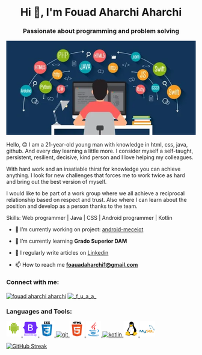 <h1 align="center">Hi 👋, I'm Fouad Aharchi Aharchi</h1>
<h3 align="center">Passionate about programming and problem solving</h3>


<div align="center">
  <img src="https://raw.githubusercontent.com/Fouad-Trabajo/Fouad-Trabajo/master/Banner%20GitHub.png" alt="Banner GitHub">
</div>

Hello, 😊 I am a 21-year-old young man with knowledge in html, css, java, github. And every day learning a little more.
I consider myself a self-taught, persistent, resilient, decisive, kind person and I love helping my colleagues.

With hard work and an insatiable thirst for knowledge you can achieve anything.
I look for new challenges that forces me to work twice as hard and bring out the best version of myself.

I would like to be part of a work group where we all achieve a reciprocal relationship based on respect and trust. Also where I can learn about the position and develop as a person thanks to the team.

Skills: Web programmer | Java | CSS | Android programmer | Kotlin

- 🔭 I’m currently working on project: [android-meceiot](https://github.com/iesalonsodemadrigal/android-meceiot.git)

- 🌱 I’m currently learning **Grado Superior DAM**

- 📝 I regularly write articles on [Linkedin](www.linkedin.com/in/fouad-aharchi-aharchi/)

- 📫 How to reach me **foauadaharchi1@gmail.com**

<h3 align="left">Connect with me:</h3>
<p align="left">
<a href="https://linkedin.com/in/fouad aharchi aharchi" target="blank"><img align="center" src="https://raw.githubusercontent.com/rahuldkjain/github-profile-readme-generator/master/src/images/icons/Social/linked-in-alt.svg" alt="fouad aharchi aharchi" height="30" width="40" /></a>
<a href="https://instagram.com/_f_u_a_a_" target="blank"><img align="center" src="https://raw.githubusercontent.com/rahuldkjain/github-profile-readme-generator/master/src/images/icons/Social/instagram.svg" alt="_f_u_a_a_" height="30" width="40" /></a>
</p>

<h3 align="left">Languages and Tools:</h3>
<p align="left"> <a href="https://developer.android.com" target="_blank" rel="noreferrer"> <img src="https://raw.githubusercontent.com/devicons/devicon/master/icons/android/android-original-wordmark.svg" alt="android" width="40" height="40"/> </a> <a href="https://getbootstrap.com" target="_blank" rel="noreferrer"> <img src="https://raw.githubusercontent.com/devicons/devicon/master/icons/bootstrap/bootstrap-plain-wordmark.svg" alt="bootstrap" width="40" height="40"/> </a> <a href="https://www.w3schools.com/css/" target="_blank" rel="noreferrer"> <img src="https://raw.githubusercontent.com/devicons/devicon/master/icons/css3/css3-original-wordmark.svg" alt="css3" width="40" height="40"/> </a> <a href="https://git-scm.com/" target="_blank" rel="noreferrer"> <img src="https://www.vectorlogo.zone/logos/git-scm/git-scm-icon.svg" alt="git" width="40" height="40"/> </a> <a href="https://www.w3.org/html/" target="_blank" rel="noreferrer"> <img src="https://raw.githubusercontent.com/devicons/devicon/master/icons/html5/html5-original-wordmark.svg" alt="html5" width="40" height="40"/> </a> <a href="https://www.java.com" target="_blank" rel="noreferrer"> <img src="https://raw.githubusercontent.com/devicons/devicon/master/icons/java/java-original.svg" alt="java" width="40" height="40"/> </a> <a href="https://kotlinlang.org" target="_blank" rel="noreferrer"> <img src="https://www.vectorlogo.zone/logos/kotlinlang/kotlinlang-icon.svg" alt="kotlin" width="40" height="40"/> </a> <a href="https://www.linux.org/" target="_blank" rel="noreferrer"> <img src="https://raw.githubusercontent.com/devicons/devicon/master/icons/linux/linux-original.svg" alt="linux" width="40" height="40"/> </a> <a href="https://www.mysql.com/" target="_blank" rel="noreferrer"> <img src="https://raw.githubusercontent.com/devicons/devicon/master/icons/mysql/mysql-original-wordmark.svg" alt="mysql" width="40" height="40"/> </a> </p>
 
[![GitHub Streak](https://streak-stats.demolab.com/?user=Fouad-Trabajo&currStreakNum=2FD3EB&fire=pink&sideLabels=F00&date_format=[Y.]n.j&theme=catppuccin-latte)](https://git.io/streak-stats)



<!--
**Fouad-Trabajo/Fouad-Trabajo** is a ✨ _special_ ✨ repository because its `README.md` (this file) appears on your GitHub profile.

Here are some ideas to get you started:

- 🔭 I’m currently working on ...
- 🌱 I’m currently learning ...
- 👯 I’m looking to collaborate on ...
- 🤔 I’m looking for help with ...
- 💬 Ask me about ...
- 📫 How to reach me: ...
- 😄 Pronouns: ...
- ⚡ Fun fact: ...
-->
